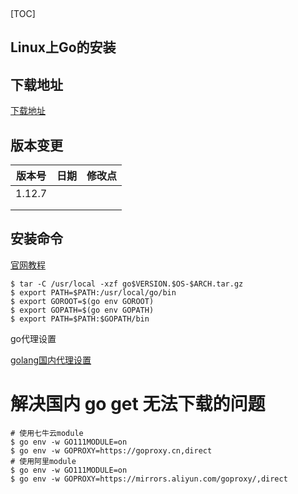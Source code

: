 ​		

[TOC]

## Linux上Go的安装

## 下载地址

[下载地址](https://studygolang.com/dl)

## 版本变更

| 版本号 | 日期 | 修改点 |
| :----: | :--: | :----: |
| 1.12.7 |      |        |
|        |      |        |
|        |      |        |



## 安装命令

[官网教程](http://docs.studygolang.com/doc/install)

```shell
$ tar -C /usr/local -xzf go$VERSION.$OS-$ARCH.tar.gz
$ export PATH=$PATH:/usr/local/go/bin
$ export GOROOT=$(go env GOROOT)
$ export GOPATH=$(go env GOPATH)
$ export PATH=$PATH:$GOPATH/bin
```

go代理设置

[golang国内代理设置](https://www.cnblogs.com/rongfengliang/p/11419210.html)

# 解决国内 go get 无法下载的问题

```
# 使用七牛云module
$ go env -w GO111MODULE=on
$ go env -w GOPROXY=https://goproxy.cn,direct
# 使用阿里module
$ go env -w GO111MODULE=on
$ go env -w GOPROXY=https://mirrors.aliyun.com/goproxy/,direct
```

